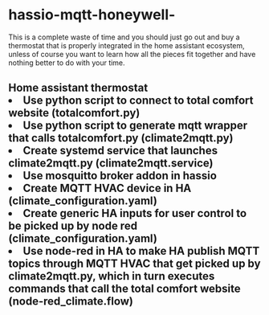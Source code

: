 # hassio-mqtt-honeywell-

This is a complete waste of time and you should just go out and buy a thermostat that is properly integrated in the home assistant ecosystem, unless of course you want to learn how all the pieces fit together and have nothing better to do with your time.
<h2>Home assistant thermostat
<li>Use python script to connect to total comfort website (totalcomfort.py)
<li>Use python script to generate mqtt wrapper that calls totalcomfort.py (climate2mqtt.py)
<li>Create systemd service that launches climate2mqtt.py (climate2mqtt.service)
<li>Use mosquitto broker addon in hassio
<li>Create MQTT HVAC device in HA (climate_configuration.yaml)
<li>Create generic HA inputs for user control to be picked up by node red (climate_configuration.yaml)
<li>Use node-red in HA to make HA publish MQTT topics through MQTT HVAC that get picked up by climate2mqtt.py, which in turn executes commands that call the total comfort website (node-red_climate.flow)


